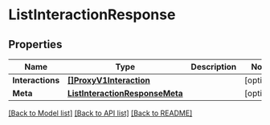 # ListInteractionResponse

## Properties

Name | Type | Description | Notes
------------ | ------------- | ------------- | -------------
**Interactions** | [**[]ProxyV1Interaction**](ProxyV1Interaction.md) |  |[optional] 
**Meta** | [**ListInteractionResponseMeta**](ListInteractionResponseMeta.md) |  |[optional] 

[[Back to Model list]](../README.md#documentation-for-models) [[Back to API list]](../README.md#documentation-for-api-endpoints) [[Back to README]](../README.md)


